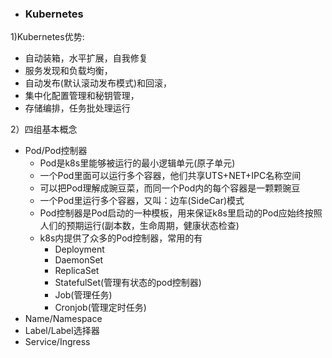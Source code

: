 ﻿+ ### Kubernetes
1)Kubernetes优势:
- 自动装箱，水平扩展，自我修复  
- 服务发现和负载均衡，  
- 自动发布(默认滚动发布模式)和回滚，  
- 集中化配置管理和秘钥管理，  
- 存储编排，任务批处理运行
  
2）四组基本概念
- Pod/Pod控制器  
	- Pod是k8s里能够被运行的最小逻辑单元(原子单元)
	- 一个Pod里面可以运行多个容器，他们共享UTS+NET+IPC名称空间
	- 可以把Pod理解成豌豆菜，而同一个Pod内的每个容器是一颗颗豌豆
	- 一个Pod里运行多个容器，又叫：边车(SideCar)模式
	- Pod控制器是Pod启动的一种模板，用来保证k8s里启动的Pod应始终按照人们的预期运行(副本数，生命周期，健康状态检查)
	- k8s内提供了众多的Pod控制器，常用的有
		- Deployment
		- DaemonSet
		- ReplicaSet
		- StatefulSet(管理有状态的pod控制器)
		- Job(管理任务)
		- Cronjob(管理定时任务)
- Name/Namespace
- Label/Label选择器
- Service/Ingress 